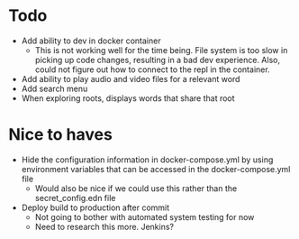 # Todo
- Add ability to dev in docker container
  - This is not working well for the time being. File system is too slow in picking
  up code changes, resulting in a bad dev experience. Also, could not figure out
  how to connect to the repl in the container.
- Add ability to play audio and video files for a relevant word
- Add search menu
- When exploring roots, displays words that share that root

# Nice to haves
- Hide the configuration information in docker-compose.yml by using environment
variables that can be accessed in the docker-compose.yml file
    - Would also be nice if we could use this rather than the secret_config.edn
    file
- Deploy build to production after commit
    - Not going to bother with automated system testing for now
    - Need to research this more. Jenkins?
